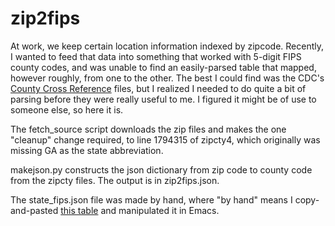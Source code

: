 zip2fips
========

At work, we keep certain location information indexed by
zipcode. Recently, I wanted to feed that data into something that
worked with 5-digit FIPS county codes, and was unable to find an
easily-parsed table that mapped, however roughly, from one to the
other. The best I could find was the CDC's [County Cross
Reference](http://wonder.cdc.gov/wonder/sci_data/codes/fips/type_txt/cntyxref.asp)
files, but I realized I needed to do quite a bit of parsing before
they were really useful to me. I figured it might be of use to someone
else, so here it is.

The fetch_source script downloads the zip files and makes the one
"cleanup" change required, to line 1794315 of zipcty4, which
originally was missing GA as the state abbreviation.

makejson.py constructs the json dictionary from zip code to county
code from the zipcty files. The output is in zip2fips.json.

The state_fips.json file was made by hand, where "by hand" means I
copy-and-pasted [this
table](https://en.wikipedia.org/wiki/Federal_Information_Processing_Standard_state_code#FIPS_state_codes) and
manipulated it in Emacs.
